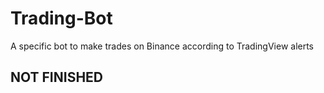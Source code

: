 # Trading-Bot
A specific bot to make trades on Binance according to TradingView alerts

## NOT FINISHED

